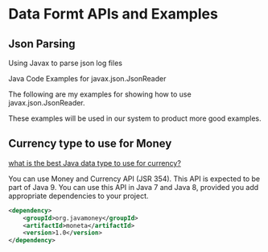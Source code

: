 # Data Formt APIs and Examples


## Json Parsing
Using Javax  to parse json log files


Java Code Examples for javax.json.JsonReader

The following are my examples for showing how to use javax.json.JsonReader. 

These examples will be used in our system to product more good examples. 

## Currency type to use for Money
 
[what is the best Java data type to use for currency?](http://stackoverflow.com/questions/8148684/what-is-the-best-data-type-to-use-for-money-in-java-app)

You can use Money and Currency API (JSR 354). This API is expected to be part of Java 9.
You can use this API in Java 7 and Java 8, provided you add appropriate dependencies to your project.
```xml
<dependency>
    <groupId>org.javamoney</groupId>
    <artifactId>moneta</artifactId>
    <version>1.0</version>
</dependency>
```

